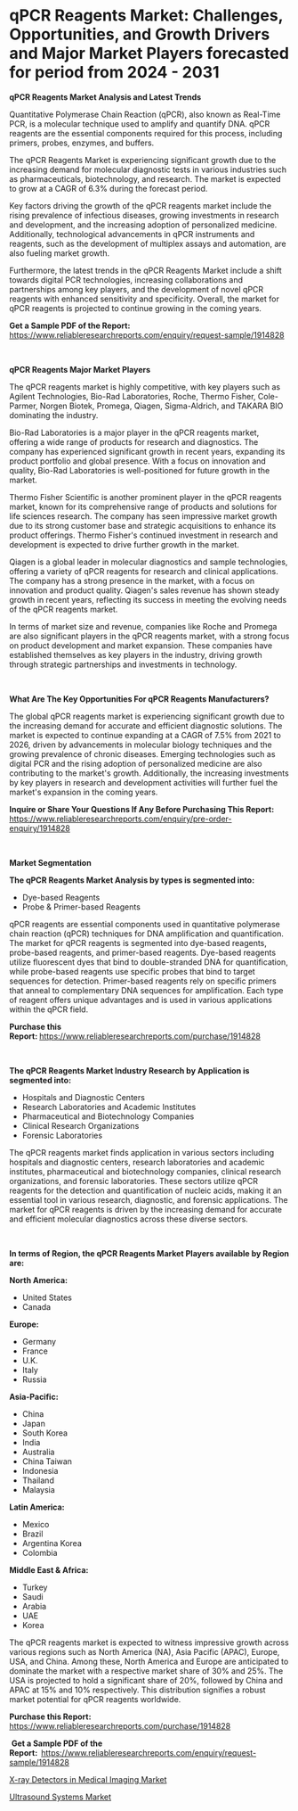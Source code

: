 <p><h1>qPCR Reagents Market: Challenges, Opportunities, and Growth Drivers and Major Market Players forecasted for period from 2024 - 2031</h1></p><p><strong>qPCR Reagents Market Analysis and Latest Trends</strong></p>
<p><p>Quantitative Polymerase Chain Reaction (qPCR), also known as Real-Time PCR, is a molecular technique used to amplify and quantify DNA. qPCR reagents are the essential components required for this process, including primers, probes, enzymes, and buffers.</p><p>The qPCR Reagents Market is experiencing significant growth due to the increasing demand for molecular diagnostic tests in various industries such as pharmaceuticals, biotechnology, and research. The market is expected to grow at a CAGR of 6.3% during the forecast period.</p><p>Key factors driving the growth of the qPCR reagents market include the rising prevalence of infectious diseases, growing investments in research and development, and the increasing adoption of personalized medicine. Additionally, technological advancements in qPCR instruments and reagents, such as the development of multiplex assays and automation, are also fueling market growth.</p><p>Furthermore, the latest trends in the qPCR Reagents Market include a shift towards digital PCR technologies, increasing collaborations and partnerships among key players, and the development of novel qPCR reagents with enhanced sensitivity and specificity. Overall, the market for qPCR reagents is projected to continue growing in the coming years.</p></p>
<p><strong>Get a Sample PDF of the Report:&nbsp;</strong> <a href="https://www.reliableresearchreports.com/enquiry/request-sample/1914828">https://www.reliableresearchreports.com/enquiry/request-sample/1914828</a></p>
<p>&nbsp;</p>
<p><strong>qPCR Reagents Major Market Players</strong></p>
<p><p>The qPCR reagents market is highly competitive, with key players such as Agilent Technologies, Bio-Rad Laboratories, Roche, Thermo Fisher, Cole-Parmer, Norgen Biotek, Promega, Qiagen, Sigma-Aldrich, and TAKARA BIO dominating the industry.</p><p>Bio-Rad Laboratories is a major player in the qPCR reagents market, offering a wide range of products for research and diagnostics. The company has experienced significant growth in recent years, expanding its product portfolio and global presence. With a focus on innovation and quality, Bio-Rad Laboratories is well-positioned for future growth in the market.</p><p>Thermo Fisher Scientific is another prominent player in the qPCR reagents market, known for its comprehensive range of products and solutions for life sciences research. The company has seen impressive market growth due to its strong customer base and strategic acquisitions to enhance its product offerings. Thermo Fisher's continued investment in research and development is expected to drive further growth in the market.</p><p>Qiagen is a global leader in molecular diagnostics and sample technologies, offering a variety of qPCR reagents for research and clinical applications. The company has a strong presence in the market, with a focus on innovation and product quality. Qiagen's sales revenue has shown steady growth in recent years, reflecting its success in meeting the evolving needs of the qPCR reagents market.</p><p>In terms of market size and revenue, companies like Roche and Promega are also significant players in the qPCR reagents market, with a strong focus on product development and market expansion. These companies have established themselves as key players in the industry, driving growth through strategic partnerships and investments in technology.</p></p>
<p>&nbsp;</p>
<p><strong>What Are The Key Opportunities For qPCR Reagents Manufacturers?</strong></p>
<p><p>The global qPCR reagents market is experiencing significant growth due to the increasing demand for accurate and efficient diagnostic solutions. The market is expected to continue expanding at a CAGR of 7.5% from 2021 to 2026, driven by advancements in molecular biology techniques and the growing prevalence of chronic diseases. Emerging technologies such as digital PCR and the rising adoption of personalized medicine are also contributing to the market's growth. Additionally, the increasing investments by key players in research and development activities will further fuel the market's expansion in the coming years.</p></p>
<p><strong>Inquire or Share Your Questions If Any Before Purchasing This Report:</strong> <a href="https://www.reliableresearchreports.com/enquiry/pre-order-enquiry/1914828">https://www.reliableresearchreports.com/enquiry/pre-order-enquiry/1914828</a></p>
<p>&nbsp;</p>
<p><strong>Market Segmentation</strong></p>
<p><strong>The qPCR Reagents Market Analysis by types is segmented into:</strong></p>
<p><ul><li>Dye-based Reagents</li><li>Probe & Primer-based Reagents</li></ul></p>
<p><p>qPCR reagents are essential components used in quantitative polymerase chain reaction (qPCR) techniques for DNA amplification and quantification. The market for qPCR reagents is segmented into dye-based reagents, probe-based reagents, and primer-based reagents. Dye-based reagents utilize fluorescent dyes that bind to double-stranded DNA for quantification, while probe-based reagents use specific probes that bind to target sequences for detection. Primer-based reagents rely on specific primers that anneal to complementary DNA sequences for amplification. Each type of reagent offers unique advantages and is used in various applications within the qPCR field.</p></p>
<p><strong>Purchase this Report:&nbsp;</strong><a href="https://www.reliableresearchreports.com/purchase/1914828">https://www.reliableresearchreports.com/purchase/1914828</a></p>
<p>&nbsp;</p>
<p><strong>The qPCR Reagents Market Industry Research by Application is segmented into:</strong></p>
<p><ul><li>Hospitals and Diagnostic Centers</li><li>Research Laboratories and Academic Institutes</li><li>Pharmaceutical and Biotechnology Companies</li><li>Clinical Research Organizations</li><li>Forensic Laboratories</li></ul></p>
<p><p>The qPCR reagents market finds application in various sectors including hospitals and diagnostic centers, research laboratories and academic institutes, pharmaceutical and biotechnology companies, clinical research organizations, and forensic laboratories. These sectors utilize qPCR reagents for the detection and quantification of nucleic acids, making it an essential tool in various research, diagnostic, and forensic applications. The market for qPCR reagents is driven by the increasing demand for accurate and efficient molecular diagnostics across these diverse sectors.</p></p>
<p>&nbsp;</p>
<p><strong>In terms of Region, the qPCR Reagents Market Players available by Region are:</strong></p>
<p>
    <p> <strong> North America: </strong>
        <ul>
            <li>United States</li>
            <li>Canada</li>
        </ul>
        </p> 
    <p> <strong> Europe: </strong>
        <ul>
            <li>Germany</li>
            <li>France</li>
            <li>U.K.</li>
            <li>Italy</li>
            <li>Russia</li>
        </ul>
        </p> 
    <p> <strong> Asia-Pacific: </strong>
        <ul>
            <li>China</li>
            <li>Japan</li>
            <li>South Korea</li>
            <li>India</li>
            <li>Australia</li>
            <li>China Taiwan</li>
            <li>Indonesia</li>
            <li>Thailand</li>
            <li>Malaysia</li>
        </ul>
        </p> 
    <p> <strong> Latin America: </strong>
        <ul>
            <li>Mexico</li>
            <li>Brazil</li>
            <li>Argentina Korea</li>
            <li>Colombia</li>
        </ul>
        </p> 
    <p> <strong> Middle East & Africa: </strong>
        <ul>
            <li>Turkey</li>
            <li>Saudi</li>
            <li>Arabia</li>
            <li>UAE</li>
            <li>Korea</li>
        </ul>
    </p>
    </p>
<p><p>The qPCR reagents market is expected to witness impressive growth across various regions such as North America (NA), Asia Pacific (APAC), Europe, USA, and China. Among these, North America and Europe are anticipated to dominate the market with a respective market share of 30% and 25%. The USA is projected to hold a significant share of 20%, followed by China and APAC at 15% and 10% respectively. This distribution signifies a robust market potential for qPCR reagents worldwide.</p></p>
<p><strong>Purchase this Report: </strong><a href="https://www.reliableresearchreports.com/purchase/1914828">https://www.reliableresearchreports.com/purchase/1914828</a></p>
<p>&nbsp;<strong>Get a Sample PDF of the Report:&nbsp;&nbsp;</strong><a href="https://www.reliableresearchreports.com/enquiry/request-sample/1914828">https://www.reliableresearchreports.com/enquiry/request-sample/1914828</a></p>
<p><strong></strong></p>
<p><p><a href="https://sulfuric-clavicle-d39.notion.site/X-ray-Detectors-in-Medical-Imaging-Market-Research-Report-Provides-Critical-Insights-that-can-help-S-a393af35a50d4fc4b60e22073ef8a836">X-ray Detectors in Medical Imaging Market</a></p><p><a href="https://automatic-knee-4c7.notion.site/Ultrasound-Systems-Market-Size-Global-Industry-Overview-Market-Segmentation-and-Forecast-2024-to--9872fc9ce70f474c9570d3af51552d06">Ultrasound Systems Market</a></p></p>
